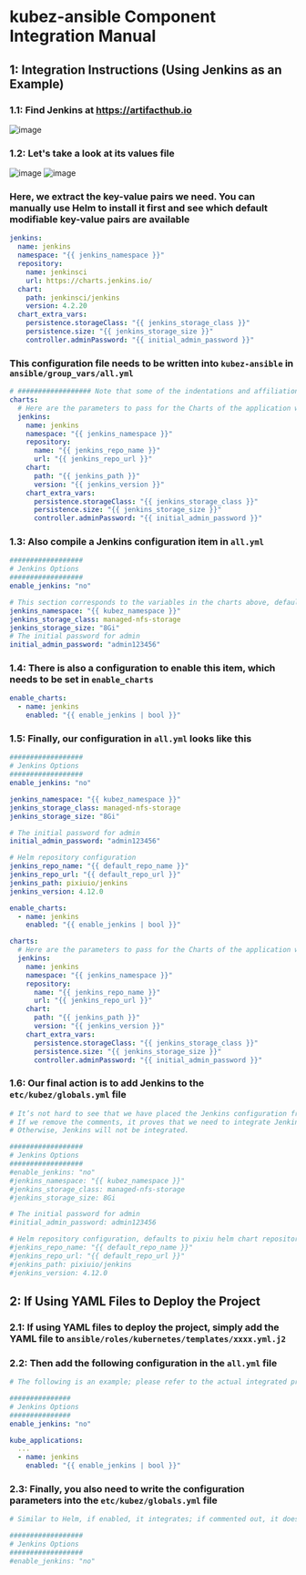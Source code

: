 # kubez-ansible Component Integration Manual

## 1: Integration Instructions (Using Jenkins as an Example)

### 1.1: Find Jenkins at <https://artifacthub.io>

![image](https://github.com/gitlayzer/images/assets/77761224/d7f45a43-1c25-4132-b4d7-96a9441beb1a)

### 1.2: Let's take a look at its values file

![image](https://github.com/gitlayzer/images/assets/77761224/02821dc0-1788-4660-90c2-80aded599540)
![image](https://github.com/gitlayzer/images/assets/77761224/b7a270aa-bd86-40c2-a350-4221ab0b40ce)

### Here, we extract the key-value pairs we need. You can manually use Helm to install it first and see which default modifiable key-value pairs are available

```yaml
jenkins:
  name: jenkins
  namespace: "{{ jenkins_namespace }}"
  repository:
    name: jenkinsci
    url: https://charts.jenkins.io/
  chart:
    path: jenkinsci/jenkins
    version: 4.2.20
  chart_extra_vars:
    persistence.storageClass: "{{ jenkins_storage_class }}"
    persistence.size: "{{ jenkins_storage_size }}"
    controller.adminPassword: "{{ initial_admin_password }}"
```

### This configuration file needs to be written into `kubez-ansible` in `ansible/group_vars/all.yml`

```yaml
# ################## Note that some of the indentations and affiliations in the configuration of this file, the above YAML needs to be placed at the top of the file as follows ##################
charts:
  # Here are the parameters to pass for the Charts of the application we want to integrate
  jenkins:
    name: jenkins
    namespace: "{{ jenkins_namespace }}"
    repository:
      name: "{{ jenkins_repo_name }}"
      url: "{{ jenkins_repo_url }}"
    chart:
      path: "{{ jenkins_path }}"
      version: "{{ jenkins_version }}"
    chart_extra_vars:
      persistence.storageClass: "{{ jenkins_storage_class }}"
      persistence.size: "{{ jenkins_storage_size }}"
      controller.adminPassword: "{{ initial_admin_password }}"
```

### 1.3: Also compile a Jenkins configuration item in `all.yml`

```yaml
##################
# Jenkins Options
##################
enable_jenkins: "no"

# This section corresponds to the variables in the charts above, defaults to those in the chart and can be modified by the user
jenkins_namespace: "{{ kubez_namespace }}"
jenkins_storage_class: managed-nfs-storage
jenkins_storage_size: "8Gi"
# The initial password for admin
initial_admin_password: "admin123456"
```

### 1.4: There is also a configuration to enable this item, which needs to be set in `enable_charts`

```yaml
enable_charts:
  - name: jenkins
    enabled: "{{ enable_jenkins | bool }}"
```

### 1.5: Finally, our configuration in `all.yml` looks like this

```yaml
##################
# Jenkins Options
##################
enable_jenkins: "no"

jenkins_namespace: "{{ kubez_namespace }}"
jenkins_storage_class: managed-nfs-storage
jenkins_storage_size: "8Gi"

# The initial password for admin
initial_admin_password: "admin123456"

# Helm repository configuration
jenkins_repo_name: "{{ default_repo_name }}"
jenkins_repo_url: "{{ default_repo_url }}"
jenkins_path: pixiuio/jenkins
jenkins_version: 4.12.0

enable_charts:
  - name: jenkins
    enabled: "{{ enable_jenkins | bool }}"

charts:
  # Here are the parameters to pass for the Charts of the application we want to integrate
  jenkins:
    name: jenkins
    namespace: "{{ jenkins_namespace }}"
    repository:
      name: "{{ jenkins_repo_name }}"
      url: "{{ jenkins_repo_url }}"
    chart:
      path: "{{ jenkins_path }}"
      version: "{{ jenkins_version }}"
    chart_extra_vars:
      persistence.storageClass: "{{ jenkins_storage_class }}"
      persistence.size: "{{ jenkins_storage_size }}"
      controller.adminPassword: "{{ initial_admin_password }}"
```

### 1.6: Our final action is to add Jenkins to the `etc/kubez/globals.yml` file

```yaml
# It’s not hard to see that we have placed the Jenkins configuration from `ansible/group_vars/all.yml` here.
# If we remove the comments, it proves that we need to integrate Jenkins.
# Otherwise, Jenkins will not be integrated.

##################
# Jenkins Options
##################
#enable_jenkins: "no"
#jenkins_namespace: "{{ kubez_namespace }}"
#jenkins_storage_class: managed-nfs-storage
#jenkins_storage_size: 8Gi

# The initial password for admin
#initial_admin_password: admin123456

# Helm repository configuration, defaults to pixiu helm chart repository
#jenkins_repo_name: "{{ default_repo_name }}"
#jenkins_repo_url: "{{ default_repo_url }}"
#jenkins_path: pixiuio/jenkins
#jenkins_version: 4.12.0
```

## 2: If Using YAML Files to Deploy the Project

### 2.1: If using YAML files to deploy the project, simply add the YAML file to `ansible/roles/kubernetes/templates/xxxx.yml.j2`

### 2.2: Then add the following configuration in the `all.yml` file

```yaml
# The following is an example; please refer to the actual integrated project.

###############
# Jenkins Options
###############
enable_jenkins: "no"

kube_applications:
  ...
  - name: jenkins
    enabled: "{{ enable_jenkins | bool }}"
```

### 2.3: Finally, you also need to write the configuration parameters into the `etc/kubez/globals.yml` file

```yaml
# Similar to Helm, if enabled, it integrates; if commented out, it does not integrate.

##################
# Jenkins Options
##################
#enable_jenkins: "no"
